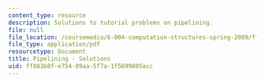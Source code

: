```yaml
---
content_type: resource
description: Solutions to tutorial problems on pipelining.
file: null
file_location: /coursemedia/6-004-computation-structures-spring-2009/ff883b8fe75489aa5f7a1f5699805acc_MIT6004s09tutor09sol.pdf
file_type: application/pdf
resourcetype: Document
title: Pipelining - Solutions
uid: ff883b8f-e754-89aa-5f7a-1f5699805acc
---
```

